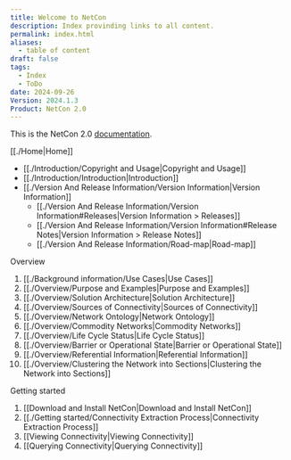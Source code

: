 ```yaml
---
title: Welcome to NetCon
description: Index provinding links to all content.
permalink: index.html
aliases:
  - table of content
draft: false
tags:
  - Index
  - ToDo
date: 2024-09-26
Version: 2024.1.3
Product: NetCon 2.0
---
```

This is the NetCon 2.0 [documentation](https://kenkor.github.io/NetCon/Home).

[[./Home|Home]]

* [[./Introduction/Copyright and Usage|Copyright and Usage]]
* [[./Introduction/Introduction|Introduction]]
* [[./Version And Release Information/Version Information|Version Information]]
  * [[./Version And Release Information/Version Information#Releases|Version Information > Releases]]
  * [[./Version And Release Information/Version Information#Release Notes|Version Information > Release Notes]]
  * [[./Version And Release Information/Road-map|Road-map]]

Overview

1. [[./Background information/Use Cases|Use Cases]]
2. [[./Overview/Purpose and Examples|Purpose and Examples]]
3. [[./Overview/Solution Architecture|Solution Architecture]]
4. [[./Overview/Sources of Connectivity|Sources of Connectivity]]
5. [[./Overview/Network Ontology|Network Ontology]]
6. [[./Overview/Commodity Networks|Commodity Networks]]
7. [[./Overview/Life Cycle Status|Life Cycle Status]]
8. [[./Overview/Barrier or Operational State|Barrier or Operational State]]
9. [[./Overview/Referential Information|Referential Information]]
10. [[./Overview/Clustering the Network into Sections|Clustering the Network into Sections]]

Getting started

1. [[Download and Install NetCon|Download and Install NetCon]]
2. [[./Getting started/Connectivity Extraction Process|Connectivity Extraction Process]]
3. [[Viewing Connectivity|Viewing Connectivity]]
4. [[Querying Connectivity|Querying Connectivity]]
